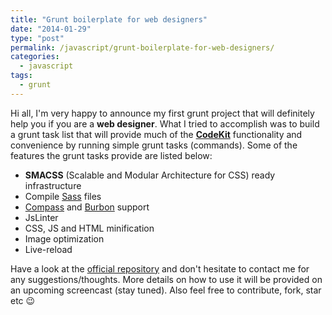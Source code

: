 ```yaml
---
title: "Grunt boilerplate for web designers"
date: "2014-01-29"
type: "post"
permalink: /javascript/grunt-boilerplate-for-web-designers/
categories:
  - javascript
tags:
  - grunt
---
```


Hi all, I'm very happy to announce my first grunt project that will definitely help you if you are a **web designer**. What I tried to accomplish was to build a grunt task list that will provide much of the [**CodeKit**](http://incident57.com/codekit/ "CodeKit") functionality and convenience by running simple grunt tasks (commands). Some of the features the grunt tasks provide are listed below:

- **SMACSS** (Scalable and Modular Architecture for CSS) ready infrastructure
- Compile [Sass](http://sass-lang.com/ "Sass") files
- [Compass](http://compass-style.org/ "Compass") and [Burbon](http://bourbon.io/ "Bourbon") support
- JsLinter
- CSS, JS and HTML minification
- Image optimization
- Live-reload

Have a look at the [official repository](https://github.com/tsevdos/Grunt-boilerplate-for-web-designers "Grunt boilerplate for web designers") and don't hesitate to contact me for any suggestions/thoughts. More details on how to use it will be provided on an upcoming screencast (stay tuned). Also feel free to contribute, fork, star etc 😉

